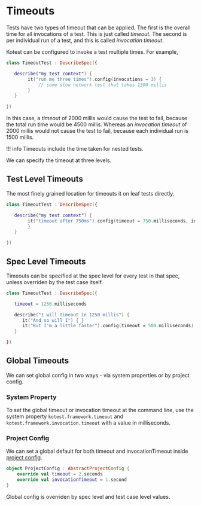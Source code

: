 # Timeouts

Tests have two types of timeout that can be applied. The first is the overall time for all invocations of a test. This is just called _timeout_.
The second is per individual run of a test, and this is called _invocation timeout_.

Kotest can be configured to invoke a test multiple times. For example,

```kotlin
class TimeoutTest : DescribeSpec({

   describe("my test context") {
        it("run me three times").config(invocations = 3) {
            // some slow network test that takes 1500 millis
        }
   }

})
```

In this case, a _timeout_ of 2000 millis would cause the test to fail, because the total run time would be 4500 millis.
Whereas an _invocation timeout_ of 2000 millis would not cause the test to fail, because each individual run is 1500 millis.



!!! info
    Timeouts include the time taken for nested tests.






We can specify the timeout at three levels.

## Test Level Timeouts

The most finely grained location for timeouts it on leaf tests directly.

```kotlin
class TimeoutTest : DescribeSpec({

   describe("my test context") {
        it("timeout after 750ms").config(timeout = 750.milliseconds, invocationTimeout = 250.milliseconds) {
        }
   }

})
```


## Spec Level Timeouts


Timeouts can be specified at the spec level for every test in that spec, unless overriden by the test case itself.


```kotlin
class TimeoutTest : DescribeSpec({

   timeout = 1250.milliseconds

   describe("I will timeout in 1250 millis") {
      it("And so will I") { }
      it("But I'm a little faster").config(timeout = 500.milliseconds) { }
   }

})
```


## Global Timeouts

We can set global config in two ways - via system properties or by project config.

### System Property

To set the global timeout or invocation timeout at the command line, use the system property `kotest.framework.timeout` and `kotest.framework.invocation.timeout` with a value in milliseconds.

### Project Config


We can set a global default for both timeout and invocationTimeout inside [project config](project_config.md).


```kotlin
object ProjectConfig : AbstractProjectConfig {
    override val timeout = 2.seconds
    override val invocationTimeout = 1.second
}
```

Global config is overriden by spec level and test case level values.

